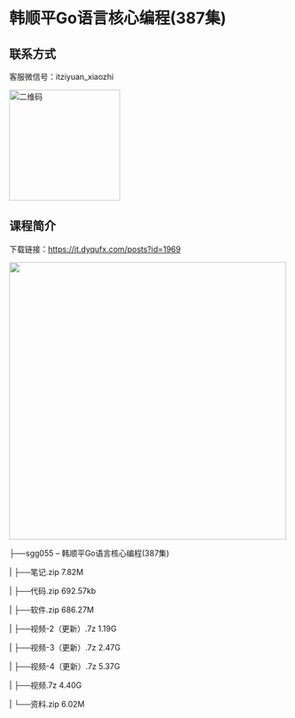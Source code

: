 # 韩顺平Go语言核心编程(387集)

## 联系方式

客服微信号：itziyuan_xiaozhi

<img src="https://ziyuanyun.oss-cn-guangzhou.aliyuncs.com/common/20240614073449/666b82192834a.jpg" width="200" height="200" alt="二维码">

## 课程简介

下载链接：https://it.dyqufx.com/posts?id=1969

<img src="https://ziyuanyun.oss-cn-guangzhou.aliyuncs.com/yun/20240515183616/66449020cdbb4.jpg" width="500" alt="">

  ├──sgg055 &#8211; 韩顺平Go语言核心编程(387集)

 | ├──笔记.zip 7.82M

 | ├──代码.zip 692.57kb

 | ├──软件.zip 686.27M

 | ├──视频-2（更新）.7z 1.19G

 | ├──视频-3（更新）.7z 2.47G

 | ├──视频-4（更新）.7z 5.37G

 | ├──视频.7z 4.40G

 | └──资料.zip 6.02M

  
